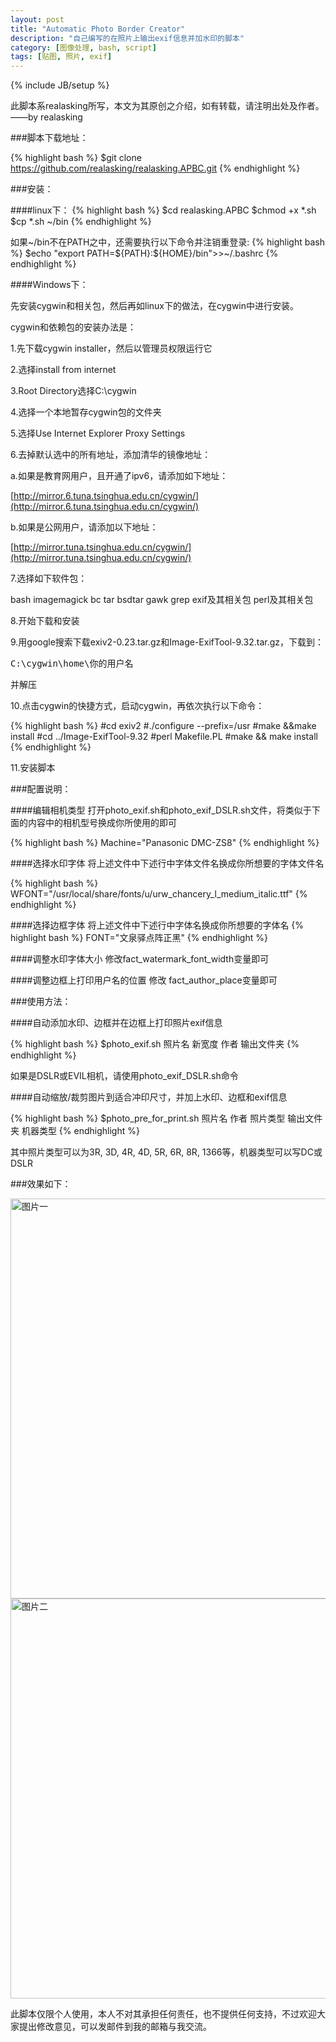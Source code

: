 ```yaml
---
layout: post
title: "Automatic Photo Border Creator"
description: "自己编写的在照片上输出exif信息并加水印的脚本"
category: [图像处理, bash, script]
tags: [贴图, 照片, exif]
---
```

{% include JB/setup %}

此脚本系realasking所写，本文为其原创之介绍，如有转载，请注明出处及作者。
——by realasking

###脚本下载地址：

{% highlight bash %}
$git clone https://github.com/realasking/realasking.APBC.git
{% endhighlight %}

###安装：

####linux下：
{% highlight bash %}
$cd realasking.APBC 
$chmod +x *.sh
$cp *.sh ~/bin 
{% endhighlight %}

如果~/bin不在PATH之中，还需要执行以下命令并注销重登录:
{% highlight bash %}
$echo "export PATH=${PATH}:${HOME}/bin">>~/.bashrc
{% endhighlight %}

####Windows下：

先安装cygwin和相关包，然后再如linux下的做法，在cygwin中进行安装。

cygwin和依赖包的安装办法是：

1.先下载cygwin installer，然后以管理员权限运行它

2.选择install from internet

3.Root Directory选择C:\cygwin

4.选择一个本地暂存cygwin包的文件夹

5.选择Use Internet Explorer Proxy Settings

6.去掉默认选中的所有地址，添加清华的镜像地址：

a.如果是教育网用户，且开通了ipv6，请添加如下地址：

[http://mirror.6.tuna.tsinghua.edu.cn/cygwin/](http://mirror.6.tuna.tsinghua.edu.cn/cygwin/)

b.如果是公网用户，请添加以下地址：

[http://mirror.tuna.tsinghua.edu.cn/cygwin/](http://mirror.tuna.tsinghua.edu.cn/cygwin/)

7.选择如下软件包：

bash imagemagick bc tar bsdtar gawk grep exif及其相关包 perl及其相关包

8.开始下载和安装

9.用google搜索下载exiv2-0.23.tar.gz和Image-ExifTool-9.32.tar.gz，下载到：

<pre>
C:\cygwin\home\你的用户名
</pre>

并解压

10.点击cygwin的快捷方式，启动cygwin，再依次执行以下命令：

{% highlight bash %}
#cd exiv2
#./configure --prefix=/usr
#make &&make install
#cd ../Image-ExifTool-9.32
#perl Makefile.PL
#make && make install
{% endhighlight %}

11.安装脚本

###配置说明：

####编辑相机类型
打开photo_exif.sh和photo_exif_DSLR.sh文件，将类似于下面的内容中的相机型号换成你所使用的即可

{% highlight bash %}
Machine="Panasonic DMC-ZS8" 
{% endhighlight %}

####选择水印字体
将上述文件中下述行中字体文件名换成你所想要的字体文件名

{% highlight bash %}
WFONT="/usr/local/share/fonts/u/urw_chancery_l_medium_italic.ttf" 
{% endhighlight %}

####选择边框字体
将上述文件中下述行中字体名换成你所想要的字体名
{% highlight bash %}
FONT="文泉驿点阵正黑" 
{% endhighlight %}

####调整水印字体大小
修改fact_watermark_font_width变量即可

####调整边框上打印用户名的位置
修改 fact_author_place变量即可

###使用方法：

####自动添加水印、边框并在边框上打印照片exif信息

{% highlight bash %}
$photo_exif.sh 照片名 新宽度 作者 输出文件夹
{% endhighlight %}

如果是DSLR或EVIL相机，请使用photo_exif_DSLR.sh命令

####自动缩放/裁剪图片到适合冲印尺寸，并加上水印、边框和exif信息

{% highlight bash %}
$photo_pre_for_print.sh 照片名 作者 照片类型 输出文件夹 机器类型
{% endhighlight %}

其中照片类型可以为3R, 3D, 4R, 4D, 5R, 6R, 8R, 1366等，机器类型可以写DC或DSLR

###效果如下：

<img src="http://realasking.github.io/assets/pics/s_800_P1000565.jpg" alt="图片一" title="图片测试一" width="640" align="middle" />

<img src="http://i1296.photobucket.com/albums/ag3/realasking/s_800_P1000569_zps193c2aa8.jpg" alt="图片二" title="图片测试二" width="640" align="middle" />

此脚本仅限个人使用，本人不对其承担任何责任，也不提供任何支持，不过欢迎大家提出修改意见，可以发邮件到我的邮箱与我交流。
